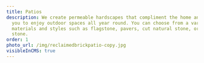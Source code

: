 ```yaml
---
title: Patios
description: We create permeable hardscapes that compliment the home and invite
  you to enjoy outdoor spaces all year round. You can choose from a variety of
  materials and styles such as flagstone, pavers, cut natural stone, or chipped
  stone.
order: 1
photo_url: /img/reclaimedbrickpatio-copy.jpg
visibleInCMS: true
---
```

